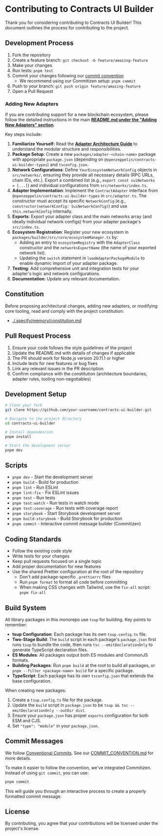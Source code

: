 # Contributing to Contracts UI Builder

Thank you for considering contributing to Contracts UI Builder! This document outlines the process for contributing to the project.

## Development Process

1. Fork the repository
2. Create a feature branch: `git checkout -b feature/amazing-feature`
3. Make your changes
4. Run tests: `pnpm test`
5. Commit your changes following our [commit convention](./COMMIT_CONVENTION.md)
   - We recommend using our Commitizen setup: `pnpm commit`
6. Push to your branch: `git push origin feature/amazing-feature`
7. Open a Pull Request

### Adding New Adapters

If you are contributing support for a new blockchain ecosystem, please follow the detailed instructions in the main **[README.md under the "Adding New Adapters" section](./README.md#adding-new-adapters)**.

Key steps include:

1.  **Familiarize Yourself:** Read the **[Adapter Architecture Guide](./docs/ADAPTER_ARCHITECTURE.md)** to understand the modular structure and responsibilities.
2.  **Package Setup**: Create a new `packages/adapter-<chain-name>` package with appropriate `package.json` (depending on `@openzeppelin/contracts-ui-builder-types`) and `tsconfig.json`.
3.  **Network Configurations**: Define `YourEcosystemNetworkConfig` objects in `src/networks/`, ensuring they provide all necessary details (RPC URLs, chain IDs, etc.). Export a combined list (e.g., `export const suiNetworks = [...]`) and individual configurations from `src/networks/index.ts`.
4.  **Adapter Implementation**: Implement the `ContractAdapter` interface from `@openzeppelin/contracts-ui-builder-types` in `src/adapter.ts`. The constructor must accept its specific `NetworkConfig` (e.g., `constructor(networkConfig: SuiNetworkConfig)`) and use `this.networkConfig` internally.
5.  **Exports**: Export your adapter class and the main networks array (and ideally individual network configs) from your adapter package's `src/index.ts`.
6.  **Ecosystem Registration**: Register your new ecosystem in `packages/builder/src/core/ecosystemManager.ts` by:
    - Adding an entry to `ecosystemRegistry` with the `AdapterClass` constructor and the `networksExportName` (the name of your exported network list).
    - Updating the `switch` statement in `loadAdapterPackageModule` to enable dynamic import of your adapter package.
7.  **Testing**: Add comprehensive unit and integration tests for your adapter's logic and network configurations.
8.  **Documentation**: Update any relevant documentation.

## Constitution

Before proposing architectural changes, adding new adapters, or modifying core tooling, read and comply with the project constitution:

- [./.specify/memory/constitution.md](./.specify/memory/constitution.md)

## Pull Request Process

1. Ensure your code follows the style guidelines of the project
2. Update the README.md with details of changes if applicable
3. The PR should work for Node.js version 20.11.1 or higher
4. Include tests for new features or bug fixes
5. Link any relevant issues in the PR description
6. Confirm compliance with the constitution (architecture boundaries, adapter rules, tooling non-negotiables)

## Development Setup

```bash
# Clone your fork
git clone https://github.com/your-username/contracts-ui-builder.git

# Navigate to the project directory
cd contracts-ui-builder

# Install dependencies
pnpm install

# Start the development server
pnpm dev
```

## Scripts

- `pnpm dev` - Start the development server
- `pnpm build` - Build for production
- `pnpm lint` - Run ESLint
- `pnpm lint:fix` - Fix ESLint issues
- `pnpm test` - Run tests
- `pnpm test:watch` - Run tests in watch mode
- `pnpm test:coverage` - Run tests with coverage report
- `pnpm storybook` - Start Storybook development server
- `pnpm build-storybook` - Build Storybook for production
- `pnpm commit` - Interactive commit message builder (Commitizen)

## Coding Standards

- Follow the existing code style
- Write tests for your changes
- Keep pull requests focused on a single topic
- Add proper documentation for new features
- Use the shared Prettier configuration at the root of the repository
  - Don't add package-specific `.prettierrc` files
  - Run `pnpm format` to format all code before committing
  - When making CSS changes with Tailwind, use the `fix-all` script: `pnpm fix-all`

## Build System

All library packages in this monorepo use `tsup` for building. Key points to remember:

- **tsup Configuration**: Each package has its own `tsup.config.ts` file.
- **Two-Stage Build**: The `build` script in each package's `package.json` first runs `tsup` to bundle the code, then runs `tsc --emitDeclarationOnly` to generate TypeScript declaration files.
- **ES Modules**: All packages output both ES modules and CommonJS formats.
- **Building Packages**: Run `pnpm build` at the root to build all packages, or `pnpm --filter <package-name> build` for a specific package.
- **TypeScript**: Each package has its own `tsconfig.json` that extends the base configuration.

When creating new packages:

1. Create a `tsup.config.ts` file for the package.
2. Update the `build` script in `package.json` to be `tsup && tsc --emitDeclarationOnly --outDir dist`.
3. Ensure your `package.json` has proper `exports` configuration for both ESM and CJS.
4. Set `"type": "module"` in your `package.json`.

## Commit Messages

We follow [Conventional Commits](https://www.conventionalcommits.org/en/v1.0.0/). See our [COMMIT_CONVENTION.md](./COMMIT_CONVENTION.md) for more details.

To make it easier to follow the convention, we've integrated Commitizen. Instead of using `git commit`, you can use:

```bash
pnpm commit
```

This will guide you through an interactive process to create a properly formatted commit message.

## License

By contributing, you agree that your contributions will be licensed under the project's license.
